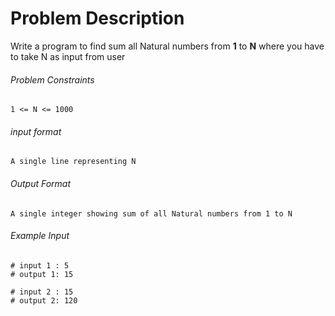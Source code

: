 # Problem Description

Write a program to find sum all Natural numbers from **1** to **N** where you have to take N as input from user

###### Problem Constraints

```
1 <= N <= 1000
```

###### input format

``` 
A single line representing N
```

###### Output Format

```
A single integer showing sum of all Natural numbers from 1 to N
```

###### Example Input

```
# input 1 : 5
# output 1: 15

# input 2 : 15
# output 2: 120
```


